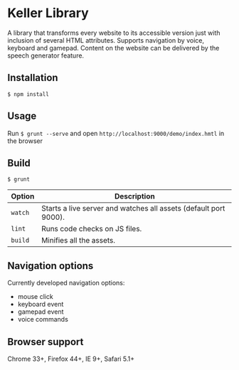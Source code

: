 # Keller Library

A library that transforms every website to its accessible version just with inclusion of several HTML attributes. Supports navigation by voice, keyboard and gamepad. Content on the website can be delivered by the speech generator feature.

## Installation

	$ npm install

## Usage

Run `$ grunt --serve` and open `http://localhost:9000/demo/index.hmtl` in the browser

## Build

	$ grunt

| Option       | Description                                                          |
|--------------|----------------------------------------------------------------------|
| `watch`      | Starts a live server and watches all assets (default port 9000).     |
| `lint`       | Runs code checks on JS files.                                        |
| `build`      | Minifies all the assets.                                             |

## Navigation options

Currently developed navigation options:
* mouse click
* keyboard event
* gamepad event
* voice commands

## Browser support

Chrome 33+, Firefox 44+, IE 9+, Safari 5.1+